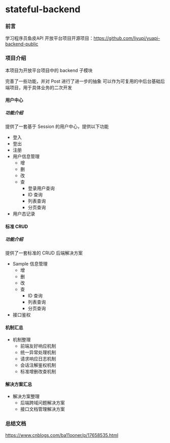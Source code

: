 # stateful-backend

### 前言

学习程序员鱼皮API 开放平台项目开源项目：https://github.com/liyupi/yuapi-backend-public

### 项目介绍
本项目为开放平台项目中的 backend 子模块

完善了一些功能，并对 Post 进行了进一步的抽象
可以作为可复用的中后台基础后端项目，用于具体业务的二次开发

#### 用户中心

##### 功能介绍

提供了一套基于 Session 的用户中心，提供以下功能

- 登入
- 登出
- 注册
- 用户信息管理
    - 增
    - 删
    - 改
    - 查
        - 登录用户查询
        - ID 查询
        - 列表查询
        - 分页查询
- 用户态记录

#### 标准 CRUD

##### 功能介绍

提供了一套标准的 CRUD 后端解决方案

- Sample 信息管理
    - 增
    - 删
    - 改
    - 查
        - ID 查询
        - 列表查询
        - 分页查询
- 接口鉴权

#### 机制汇总

- 机制整理 
  - 前端友好响应机制
  - 统一异常处理机制
  - 请求响应日志机制
  - 会话注解鉴权机制
  - 标准增删改查机制

#### 解决方案汇总

- 解决方案整理
    - 后端跨域问题解决方案
    - 接口文档管理解决方案
 
### 总结文档

https://www.cnblogs.com/ba11ooner/p/17658535.html
